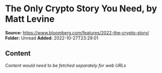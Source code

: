 # The Only Crypto Story You Need, by Matt Levine

**Source:** https://www.bloomberg.com/features/2022-the-crypto-story/
**Folder:** Unread
**Added:** 2022-10-27T23:29:01




## Content
*Content would need to be fetched separately for web URLs*
